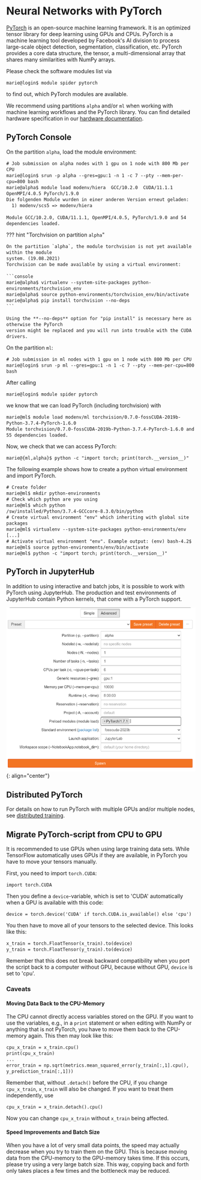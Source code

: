 # Neural Networks with PyTorch

[PyTorch](https://pytorch.org/) is an open-source machine learning framework.
It is an optimized tensor library for deep learning using GPUs and CPUs.
PyTorch is a machine learning tool developed by Facebook's AI division to process large-scale
object detection, segmentation, classification, etc.
PyTorch provides a core data structure, the tensor, a multi-dimensional array that shares many
similarities with NumPy arrays.

Please check the software modules list via

```console
marie@login$ module spider pytorch
```

to find out, which PyTorch modules are available.

We recommend using partitions `alpha` and/or `ml` when working with machine learning workflows
and the PyTorch library.
You can find detailed hardware specification in our
[hardware documentation](../jobs_and_resources/hardware_overview.md).

## PyTorch Console

On the partition `alpha`, load the module environment:

```console
# Job submission on alpha nodes with 1 gpu on 1 node with 800 Mb per CPU
marie@login$ srun -p alpha --gres=gpu:1 -n 1 -c 7 --pty --mem-per-cpu=800 bash
marie@alpha$ module load modenv/hiera  GCC/10.2.0  CUDA/11.1.1 OpenMPI/4.0.5 PyTorch/1.9.0
Die folgenden Module wurden in einer anderen Version erneut geladen:
  1) modenv/scs5 => modenv/hiera

Module GCC/10.2.0, CUDA/11.1.1, OpenMPI/4.0.5, PyTorch/1.9.0 and 54 dependencies loaded.
```

??? hint "Torchvision on partition `alpha`"

    On the partition `alpha`, the module torchvision is not yet available within the module
    system. (19.08.2021)
    Torchvision can be made available by using a virtual environment:

    ```console
    marie@alpha$ virtualenv --system-site-packages python-environments/torchvision_env
    marie@alpha$ source python-environments/torchvision_env/bin/activate
    marie@alpha$ pip install torchvision --no-deps
    ```

    Using the **--no-deps** option for "pip install" is necessary here as otherwise the PyTorch
    version might be replaced and you will run into trouble with the CUDA drivers.

On the partition `ml`:

```console
# Job submission in ml nodes with 1 gpu on 1 node with 800 Mb per CPU
marie@login$ srun -p ml --gres=gpu:1 -n 1 -c 7 --pty --mem-per-cpu=800 bash
```

After calling

```console
marie@login$ module spider pytorch
```

we know that we can load PyTorch (including torchvision) with

```console
marie@ml$ module load modenv/ml torchvision/0.7.0-fossCUDA-2019b-Python-3.7.4-PyTorch-1.6.0
Module torchvision/0.7.0-fossCUDA-2019b-Python-3.7.4-PyTorch-1.6.0 and 55 dependencies loaded.
```

Now, we check that we can access PyTorch:

```console
marie@{ml,alpha}$ python -c "import torch; print(torch.__version__)"
```

The following example shows how to create a python virtual environment and import PyTorch.

```console
# Create folder
marie@ml$ mkdir python-environments
# Check which python are you using
marie@ml$ which python
/sw/installed/Python/3.7.4-GCCcore-8.3.0/bin/python
# Create virtual environment "env" which inheriting with global site packages
marie@ml$ virtualenv --system-site-packages python-environments/env
[...]
# Activate virtual environment "env". Example output: (env) bash-4.2$
marie@ml$ source python-environments/env/bin/activate
marie@ml$ python -c "import torch; print(torch.__version__)"
```

## PyTorch in JupyterHub

In addition to using interactive and batch jobs, it is possible to work with PyTorch using
JupyterHub.  The production and test environments of JupyterHub contain Python kernels, that come
with a PyTorch support.

![PyTorch module in JupyterHub](misc/Pytorch_jupyter_module.png)
{: align="center"}

## Distributed PyTorch

For details on how to run PyTorch with multiple GPUs and/or multiple nodes, see
[distributed training](distributed_training.md).

## Migrate PyTorch-script from CPU to GPU

It is recommended to use GPUs when using large training data sets. While TensorFlow automatically
uses GPUs if they are available, in PyTorch you have to move your tensors manually.

First, you need to import `torch.CUDA`:

```python3
import torch.CUDA
```

Then you define a `device`-variable, which is set to 'CUDA' automatically when a GPU is available
with this code:

```python3
device = torch.device('CUDA' if torch.CUDA.is_available() else 'cpu')
```

You then have to move all of your tensors to the selected device. This looks like this:

```python3
x_train = torch.FloatTensor(x_train).to(device)
y_train = torch.FloatTensor(y_train).to(device)
```

Remember that this does not break backward compatibility when you port the script back to a computer
without GPU, because without GPU, `device` is set to 'cpu'.

### Caveats

#### Moving Data Back to the CPU-Memory

The CPU cannot directly access variables stored on the GPU. If you want to use the variables, e.g.,
in a `print` statement or when editing with NumPy or anything that is not PyTorch, you have to move
them back to the CPU-memory again. This then may look like this:

```python3
cpu_x_train = x_train.cpu()
print(cpu_x_train)
...
error_train = np.sqrt(metrics.mean_squared_error(y_train[:,1].cpu(), y_prediction_train[:,1]))
```

Remember that, without `.detach()` before the CPU, if you change `cpu_x_train`, `x_train` will also
be changed.  If you want to treat them independently, use

```python3
cpu_x_train = x_train.detach().cpu()
```

Now you can change `cpu_x_train` without `x_train` being affected.

#### Speed Improvements and Batch Size

When you have a lot of very small data points, the speed may actually decrease when you try to train
them on the GPU.  This is because moving data from the CPU-memory to the GPU-memory takes time. If
this occurs, please try using a very large batch size. This way, copying back and forth only takes
places a few times and the bottleneck may be reduced.
